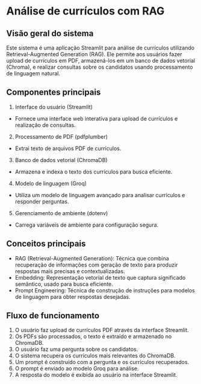 # Análise de currículos com RAG

## Visão geral do sistema
Este sistema é uma aplicação Streamlit para análise de currículos utilizando Retrieval-Augmented Generation (RAG). Ele permite aos usuários fazer upload de currículos em PDF, armazená-los em um banco de dados vetorial (Chroma), e realizar consultas sobre os candidatos usando processamento de linguagem natural.

## Componentes principais
1. Interface do usuário (Streamlit)
- Fornece uma interface web interativa para upload de currículos e realização de consultas.

2. Processamento de PDF (pdfplumber)
- Extrai texto de arquivos PDF de currículos.

3. Banco de dados vetorial (ChromaDB)
- Armazena e indexa o texto dos currículos para busca eficiente.

4. Modelo de linguagem (Groq)
- Utiliza um modelo de linguagem avançado para analisar currículos e responder perguntas.

5. Gerenciamento de ambiente (dotenv)
- Carrega variáveis de ambiente para configuração segura.

## Conceitos principais
- RAG (Retrieval-Augmented Generation): Técnica que combina recuperação de informações com geração de texto para produzir respostas mais precisas e contextualizadas.
- Embedding: Representação vetorial de texto que captura significado semântico, usado para busca eficiente.
- Prompt Engineering: Técnica de construção de instruções para modelos de linguagem para obter respostas desejadas.

## Fluxo de funcionamento
1. O usuário faz upload de currículos PDF através da interface Streamlit.
2. Os PDFs são processados, o texto é extraído e armazenado no ChromaDB.
3. O usuário faz uma pergunta sobre os candidatos.
4. O sistema recupera os currículos mais relevantes do ChromaDB.
5. Um prompt é construído com a pergunta e os currículos recuperados.
6. O prompt é enviado ao modelo Groq para análise.
7. A resposta do modelo é exibida ao usuário na interface Streamlit.